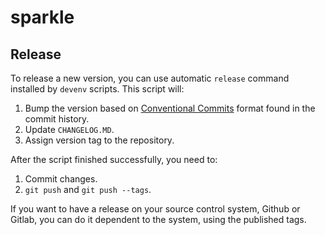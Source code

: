 # sparkle

## Release

To release a new version, you can use automatic `release` command
installed by `devenv` scripts. This script will:

1. Bump the version based on [Conventional
Commits](https://www.conventionalcommits.org/en/v1.0.0/) format found
in the commit history.
2. Update `CHANGELOG.MD`.
3. Assign version tag to the repository.

After the script finished successfully, you need to:

1. Commit changes.
2. `git push` and `git push --tags`.

If you want to have a release on your source control system, Github or
Gitlab, you can do it dependent to the system, using the published
tags.
